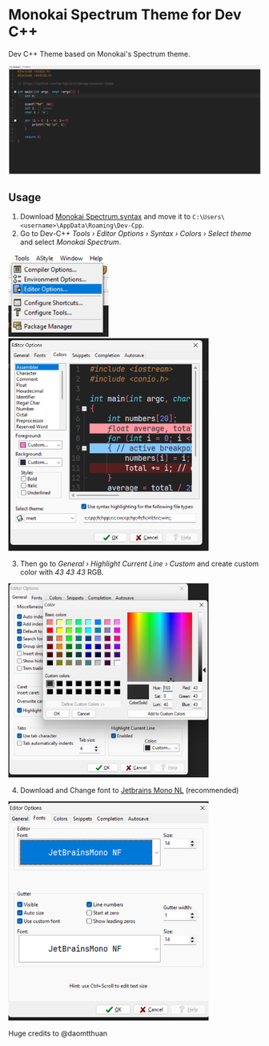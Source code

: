 # Monokai Spectrum Theme for Dev C++

Dev C++ Theme based on Monokai's Spectrum theme.

![Screenshot](https://github.com/mertgulerx/devcpp-monokai-theme/blob/main/screenshot/Screenshot%202025-03-10%20130904.png)

## Usage

1. Download [Monokai Spectrum.syntax](https://github.com/mertgulerx/devcpp-monokai-theme/blob/main/Monokai%20Spectrum.syntax) and move it to `C:\Users\<username>\AppData\Roaming\Dev-Cpp`.
2. Go to Dev-C++ _Tools › Editor Options › Syntax › Colors › Select theme_ and select _Monokai Spectrum_.
 <img src="https://github.com/mertgulerx/devcpp-monokai-theme/blob/main/screenshot/Screenshot%202025-03-10%20131359.png" width="200">
 <img src="https://github.com/mertgulerx/devcpp-monokai-theme/blob/main/screenshot/Screenshot%202025-03-10%20131411.png" width="400">
 
3. Then go to _General › Highlight Current Line › Custom_ and create custom color with _43 43 43_ RGB.


<img src="https://github.com/mertgulerx/devcpp-monokai-theme/blob/main/screenshot/Screenshot%202025-03-10%20131439.png" width="400">

4. Download and Change font to [Jetbrains Mono NL](https://github.com/mertgulerx/devcpp-monokai-theme/blob/main/JetBrainsMonoNL-Regular.ttf) (recommended)

<img src="https://github.com/mertgulerx/devcpp-monokai-theme/blob/main/screenshot/Screenshot%202025-03-10%20131418.png" width="400">


Huge credits to @daomtthuan
